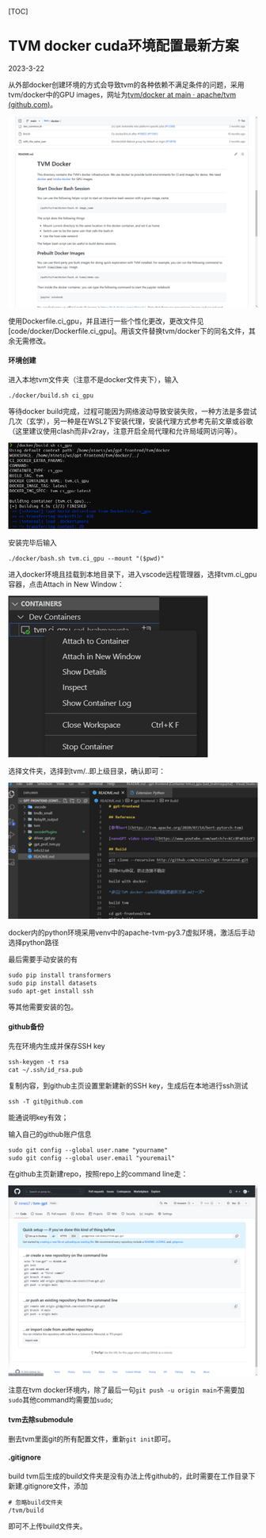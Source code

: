 [TOC]

# TVM docker cuda环境配置最新方案

2023-3-22

从外部docker创建环境的方式会导致tvm的各种依赖不满足条件的问题，采用tvm/docker中的GPU images，网址为[tvm/docker at main · apache/tvm (github.com)](https://github.com/apache/tvm/tree/main/docker)。

![tvm_docker](pics/docker_cuda/tvm_docker.png)

使用Dockerfile.ci_gpu，并且进行一些个性化更改，更改文件见[code/docker/Dockerfile.ci_gpu]。用该文件替换tvm/docker下的同名文件，其余无需修改。

#### 环境创建

进入本地tvm文件夹（注意不是docker文件夹下），输入

```
./docker/build.sh ci_gpu
```

等待docker build完成，过程可能因为网络波动导致安装失败，一种方法是多尝试几次（玄学），另一种是在WSL2下安装代理，安装代理方式参考先前文章或谷歌（这里建议使用clash而非v2ray，注意开启全局代理和允许局域网访问等）。

![docker_build](pics/docker_cuda/docker_build.png)

安装完毕后输入

```
./docker/bash.sh tvm.ci_gpu --mount "($pwd)"
```

进入docker环境且挂载到本地目录下，进入vscode远程管理器，选择tvm.ci_gpu容器，点击Attach in New Window：

![container](pics/docker_cuda/container.png)

选择文件夹，选择到tvm/..即上级目录，确认即可：

![vscode](pics/docker_cuda/vscode.png)

docker内的python环境采用venv中的apache-tvm-py3.7虚拟环境，激活后手动选择python路径

最后需要手动安装的有

```
sudo pip install transformers
sudo pip install datasets
sudo apt-get install ssh
```

等其他需要安装的包。

#### github备份

先在环境内生成并保存SSH key

```
ssh-keygen -t rsa
cat ~/.ssh/id_rsa.pub
```

复制内容，到github主页设置里新建新的SSH key，生成后在本地进行ssh测试

```
ssh -T git@github.com
```

能通说明key有效；

输入自己的github账户信息

```
sudo git config --global user.name "yourname"
sudo git config --global user.email "youremail"
```

在github主页新建repo，按照repo上的command line走：

![git](pics/docker_cuda/git.png)

注意在tvm docker环境内，除了最后一句`git push -u origin main`不需要加`sudo`其他command均需要加`sudo`;

#### tvm去除submodule

删去tvm里面git的所有配置文件，重新`git init`即可。

#### .gitignore

build tvm后生成的build文件夹是没有办法上传github的，此时需要在工作目录下新建.gitignore文件，添加

```
# 忽略build文件夹
/tvm/build
```

即可不上传build文件夹。